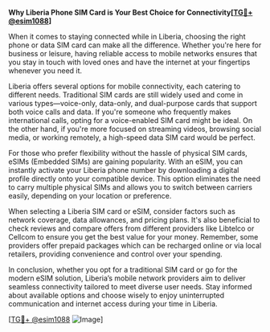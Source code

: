 **Why Liberia Phone SIM Card is Your Best Choice for Connectivity[[TG💪+ @esim1088](https://t.me/s/esim1088)]**

When it comes to staying connected while in Liberia, choosing the right phone or data SIM card can make all the difference. Whether you're here for business or leisure, having reliable access to mobile networks ensures that you stay in touch with loved ones and have the internet at your fingertips whenever you need it.

Liberia offers several options for mobile connectivity, each catering to different needs. Traditional SIM cards are still widely used and come in various types—voice-only, data-only, and dual-purpose cards that support both voice calls and data. If you're someone who frequently makes international calls, opting for a voice-enabled SIM card might be ideal. On the other hand, if you're more focused on streaming videos, browsing social media, or working remotely, a high-speed data SIM card would be perfect.

For those who prefer flexibility without the hassle of physical SIM cards, eSIMs (Embedded SIMs) are gaining popularity. With an eSIM, you can instantly activate your Liberia phone number by downloading a digital profile directly onto your compatible device. This option eliminates the need to carry multiple physical SIMs and allows you to switch between carriers easily, depending on your location or preference.

When selecting a Liberia SIM card or eSIM, consider factors such as network coverage, data allowances, and pricing plans. It's also beneficial to check reviews and compare offers from different providers like Libtelco or Cellcom to ensure you get the best value for your money. Remember, some providers offer prepaid packages which can be recharged online or via local retailers, providing convenience and control over your spending.

In conclusion, whether you opt for a traditional SIM card or go for the modern eSIM solution, Liberia’s mobile network providers aim to deliver seamless connectivity tailored to meet diverse user needs. Stay informed about available options and choose wisely to enjoy uninterrupted communication and internet access during your time in Liberia.

[[TG💪+ @esim1088](https://t.me/s/esim1088) ![Image](https://i.postimg.cc/Y0z9fWf4/image.png)]
